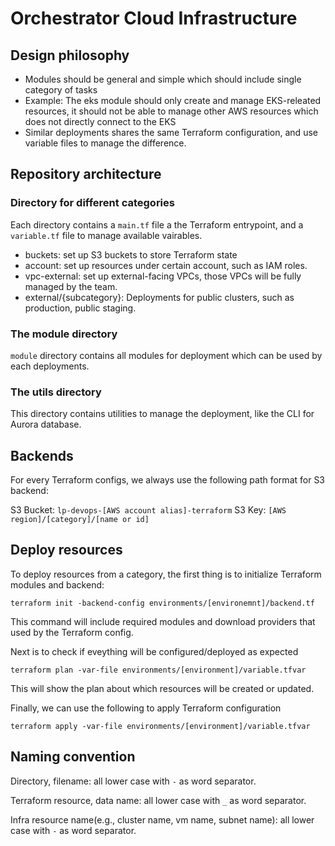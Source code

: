 # Orchestrator Cloud Infrastructure

## Design philosophy

- Modules should be general and simple which should include single category of tasks
 - Example: The eks module should only create and manage EKS-releated resources, it should not be able to manage other AWS resources which does not directly connect to the EKS
- Similar deployments shares the same Terraform configuration, and use variable files to manage the difference.

## Repository architecture

### Directory for different categories

Each directory contains a `main.tf` file a the Terraform entrypoint, and a `variable.tf` file to manage available vairables.

- buckets:  set up S3 buckets to store Terraform state
- account: set up resources under certain account, such as IAM roles.
- vpc-external: set up external-facing VPCs, those VPCs will be fully managed by the team.
- external/{subcategory}: Deployments for public clusters, such as production, public staging.

### The module directory

`module` directory contains all modules for deployment which can be used by each deployments.

### The utils directory

This directory contains utilities to manage the deployment, like the CLI for Aurora database.

## Backends

For every Terraform configs, we always use the following path format for S3 backend:

S3 Bucket: `lp-devops-[AWS account alias]-terraform`
S3 Key: `[AWS region]/[category]/[name or id]`


## Deploy resources

To deploy resources from a category, the first thing is to initialize Terraform modules and backend:

`terraform init -backend-config environments/[environemnt]/backend.tf`

This command will include required modules and download providers that used by the Terraform config.

Next is to check if eveything will be configured/deployed as expected

`terraform plan -var-file environments/[environment]/variable.tfvar`

This will show the plan about which resources will be created or updated.

Finally, we can use the following to apply Terraform configuration

`terraform apply -var-file environments/[environment]/variable.tfvar`

## Naming convention

Directory, filename: all lower case with `-` as word separator.

Terraform resource, data name: all lower case with `_` as word separator.

Infra resource name(e.g., cluster name, vm name, subnet name): all lower case with `-` as word separator.

